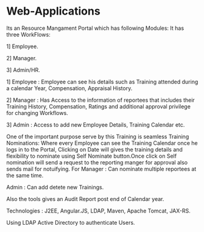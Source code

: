 # Web-Applications
Its an Resource Mangament Portal which has following Modules:
It has three WorkFlows:

1] Employee.

2] Manager.

3] Admin/HR.

1] Employee : Employee can see his details such as Training attended during a calendar Year, Compensation, Appraisal History.

2] Manager : Has Access to the information of reportees that includes their Training History, Compensation, Ratings and additional approval privilege for changing Workflows.

3] Admin : Access to add new Employee Details, Training Calendar etc.

One of the important purpose serve by this Training is seamless Training Nominations: Where every Employee can see the Training Calendar once he logs in to the Portal, Clicking on Date will gives the training details and flexibility to nominate using Self Nominate button.Once click on Self nomination will send a request to the reporting manger for approval also sends mail for notuifying.
For Manager : Can nominate multiple reportees at the same time. 

Admin : Can add detete new Trainings.

Also the tools gives an Audit Report post end of Calendar year.

Technologies : J2EE, Angular.JS, LDAP, Maven, Apache Tomcat, JAX-RS.

Using LDAP Active Directory to authenticate Users.
